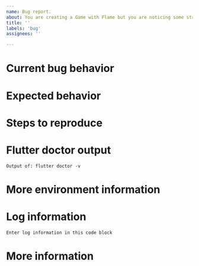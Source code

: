 ```yaml
---
name: Bug report.
about: You are creating a Game with Flame but you are noticing some strange behavior, that it throws an unexpected exception, or that it is not working according to the specifications.
title: ''
labels: 'bug'
assignees: ''

---
```



<!-- When reporting a bug, please read this complete template and fill all the questions in order to get a better response -->

# Current bug behavior
<!-- What is the current behavior that you see? -->

# Expected behavior
<!-- What behavior did you expect? -->

# Steps to reproduce
<!-- This one is very important, please be very precise in how we can reproduce this bug -->
<!-- If possible please report steps based on the example from this plugin! -->

# Flutter doctor output
<!-- Execute in a terminal and put output into code block below -->
```
Output of: flutter doctor -v
```

# More environment information
<!--
Create a list of more environment information, like:
* Flame version: 1.0.0
* Platform affected: android, ios, web
* Platform version affected: android 9, ios 13
-->

# Log information
<!-- If you have any debug / error logging, please fill it here within the code block below -->
```
Enter log information in this code block
```

# More information
<!-- Do you have any other useful information about this bug report? Please write it down here -->
<!-- Possible helpful information: references to other sites/repositories -->
<!-- Are you interested in working on a PR for this? -->
